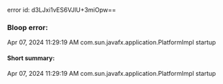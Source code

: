 error id: d3LJxi1vES6VJlU+3miOpw==
### Bloop error:

Apr 07, 2024 11:29:19 AM com.sun.javafx.application.PlatformImpl startup
#### Short summary: 

Apr 07, 2024 11:29:19 AM com.sun.javafx.application.PlatformImpl startup
